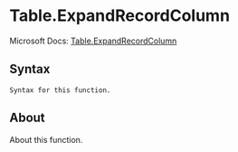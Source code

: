 ---
---

# Table.ExpandRecordColumn

Microsoft Docs: [Table.ExpandRecordColumn](https://docs.microsoft.com/en-us/powerquery-m/table-expandrecordcolumn)

## Syntax

```
Syntax for this function.
```

## About

About this function.


